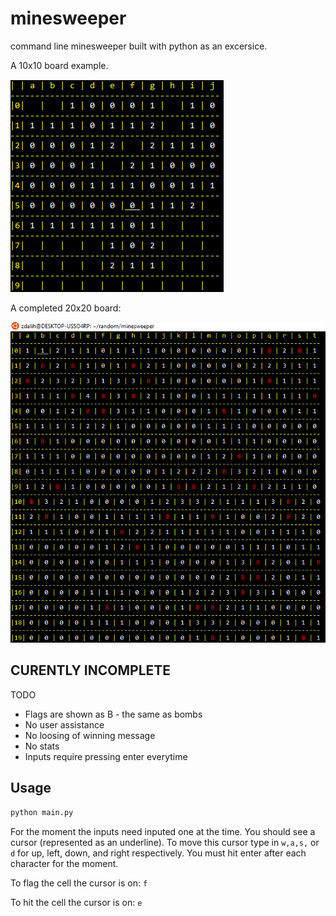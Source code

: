 # minesweeper
command line minesweeper built with python as an excersice. 

A 10x10 board example.

![alt text](https://github.com/zdalih/minesweeper/blob/master/images/0001.png)

A completed 20x20 board:

![alt text](https://github.com/zdalih/minesweeper/blob/master/images/0002.png)

## CURENTLY INCOMPLETE

TODO

* Flags are shown as B - the same as bombs
* No user assistance
* No loosing of winning message
* No stats
* Inputs require pressing enter everytime

## Usage

```bash
python main.py
```

For the moment the inputs need inputed one at the time. You should see a cursor (represented as an underline). To move this cursor type in ```w,a,s,``` or ```d``` for up, left, down, and right respectively. You must hit enter after each character for the moment.

To flag the cell the cursor is on: ```f```

To hit the cell the cursor is on: ```e```

